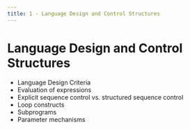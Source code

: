 ```yaml
---
title: 1 - Language Design and Control Structures
---
```


# Language Design and Control Structures

* Language Design Criteria
* Evaluation of expressions
* Explicit sequence control vs. structured sequence control
* Loop constructs
* Subprograms
* Parameter mechanisms



